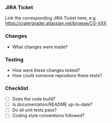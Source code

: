 ### JIRA Ticket
Link the corresponding JIRA Ticket here, e.g.
https://cratergrader.atlassian.net/browse/CG-XXX

### Changes
* What changes were made?

### Testing
* How were these changes tested?
* How could someone reproduce these tests?

### Checklist
- [ ] Does the code build?
- [ ] Is documentation/README up-to-date?
- [ ] Do all unit tests pass?
- [ ] Coding style conventions followed?

